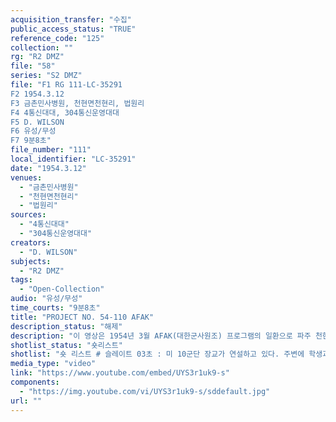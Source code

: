 ```yaml
---
acquisition_transfer: "수집"
public_access_status: "TRUE"
reference_code: "125"
collection: ""
rg: "R2 DMZ"
file: "58"
series: "S2 DMZ"
file: "F1 RG 111-LC-35291
F2 1954.3.12
F3 금촌민사병원, 천현면천현리, 법원리
F4 4통신대대, 304통신운영대대
F5 D. WILSON
F6 유성/무성 
F7 9분8초"
file_number: "111"
local_identifier: "LC-35291"
date: "1954.3.12"
venues: 
  - "금촌민사병원"
  - "천현면천현리"
  - "법원리"
sources: 
  - "4통신대대"
  - "304통신운영대대"
creators: 
  - "D. WILSON"
subjects: 
  - "R2 DMZ"
tags: 
  - "Open-Collection"
audio: "유성/무성"
time_courts: "9분8초"
title: "PROJECT NO. 54-110 AFAK"
description_status: "해제"
description: "이 영상은 1954년 3월 AFAK(대한군사원조) 프로그램의 일환으로 파주 천현면과 법원읍 등지에 병원과학교 건설을 보여주고 있다. 특히 1954년 금촌민사병원 건설 직후 관계자가 나와 미군에게 건축에 감사 인사하는 장면이 매우 인상적이다. 천현면 천현국민학교 건축에 사용될 기와장을 옮기는 학생들과 공사 장면이 이어진다. 또한 법원리에 소재하는 한 학교의 건축 장면이 포함되어 있다. 주민들이 먼저 전쟁으로 인해 파괴된 학교를 재건하는 의미 있는 영상이라고 하겠다. 훗날 1963년 추가로 학교와 병원이 증축되기도 했다."
shotlist_status: "숏리스트"
shotlist: "숏 리스트 # 슬레이트 03초 : 미 10군단 장교가 연설하고 있다. 주변에 학생과 주민들이 작업에 열중하고 있다. 미군 인터뷰 중에 한 주민이 허리를 굽혀 인사한다. (1분42초) “이 병원은 미국사람들로부터 선물로 받 은 훌륭한 병원입니다. 나는 미국 4통신중대 모리스 중령한테 그의 장병들이  훌륭한 건설에 감사를 드 리는 바입니다. 또 미국 국민들 그리고 10군단 민사처장에게 심심한 감사를 드리는 바입니다. 한국인의 전체를 대신해서 심심한 사의를 표하는 바입니다.”라고 한국인이 인사말을 하고 있다. # 1롤 슬레이트 3분29초 : 1954년 3월 12일, 제목 AFAK Friendship School, 촬영부대 304통신운영 대대, 장소 법원리 “Friendship School(천현국민학교) 이 프로젝트는 48 ‘모든 미육군대대’ 1343전투공병대대, 512덤프트 럭공병중대. 프로젝트 I-M-1 주한미육군사원조” 라는 표지판과 “고맙습니다. 우리 천현국민학교 건축을 도와주시는 미 제48야포대대 천현면 면민일동”라는 대자보가 보인다. 건축된 학교 전경이 보인다. 여전 히 학교 건물이 건축되고 있다. (4분47초) 학교 학생들이 트럭에서 기와장을 내리고 있다. # 3롤 슬레이트 5분41초 : 미군들과 학생, 교장 등이 건축되고 있는 학교 건물을 둘러보고 있다."
media_type: "video"
link: "https://www.youtube.com/embed/UYS3r1uk9-s"
components: 
  - "https://img.youtube.com/vi/UYS3r1uk9-s/sddefault.jpg"
url: ""
---
```

